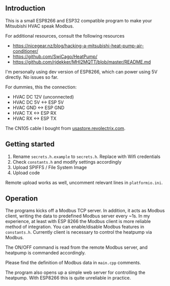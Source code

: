 
## Introduction

This is a small ESP8266 and ESP32 compatible program to make your Mitsubishi HVAC speak Modbus.

For additional resources, consult the following resources
- https://nicegear.nz/blog/hacking-a-mitsubishi-heat-pump-air-conditioner/
- https://github.com/SwiCago/HeatPump/
- https://github.com/rjdekker/MHI2MQTT/blob/master/README.md

I'm personally using dev version of ESP8266, which can power using 5V directly. No issues so far.

For dummies, this the connection:

- HVAC DC 12V (unconnected)
- HVAC DC 5V <-> ESP 5V
- HVAC GND <-> ESP GND
- HVAC TX <-> ESP RX
- HVAC RX <-> ESP TX

The CN105 cable I bought from [usastore.revolectrix.com](http://www.usastore.revolectrix.com/Products_2/Cellpro-4s-Charge-Adapters_2/Cellpro-JST-PA-Battery-Pigtail-10-5-Position).

## Getting started

1. Rename `secrets.h.example` to `secrets.h`. Replace with Wifi credentials
2. Check `constants.h` and modify settings accordingly
3. Upload SPIFFS / File System Image
4. Upload code

Remote upload works as well, uncomment relevant lines in `platformio.ini`.

## Operation

The programs kicks off a Modbus TCP server. In addition, it acts as Modbus client, writing the data to predefined Modbus server every ~1s. In my experience, at least with ESP 8266 the Modbus client is more reliable method of integration. You can enable/disable Modbus features in `constants.h`. Currently client is necessary to control the heatpump via Modbus.

The ON/OFF command is read from the remote Modbus server, and heatpump is commanded accordingly.

Please find the definition of Modbus data in `main.cpp` comments.

The program also opens up a simple web server for controlling the heatpump. With ESP8266 this is quite unreliable in practice.